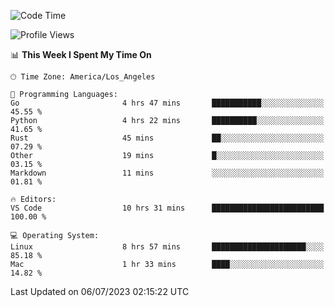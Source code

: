 <!--START_SECTION:waka-->
![Code Time](http://img.shields.io/badge/Code%20Time-462%20hrs%2015%20mins-blue)

![Profile Views](http://img.shields.io/badge/Profile%20Views-0-blue)

📊 **This Week I Spent My Time On** 

```text
🕑︎ Time Zone: America/Los_Angeles

💬 Programming Languages: 
Go                       4 hrs 47 mins       ███████████░░░░░░░░░░░░░░   45.55 % 
Python                   4 hrs 22 mins       ██████████░░░░░░░░░░░░░░░   41.65 % 
Rust                     45 mins             ██░░░░░░░░░░░░░░░░░░░░░░░   07.29 % 
Other                    19 mins             █░░░░░░░░░░░░░░░░░░░░░░░░   03.15 % 
Markdown                 11 mins             ░░░░░░░░░░░░░░░░░░░░░░░░░   01.81 % 

🔥 Editors: 
VS Code                  10 hrs 31 mins      █████████████████████████   100.00 % 

💻 Operating System: 
Linux                    8 hrs 57 mins       █████████████████████░░░░   85.18 % 
Mac                      1 hr 33 mins        ████░░░░░░░░░░░░░░░░░░░░░   14.82 % 
```


 Last Updated on 06/07/2023 02:15:22 UTC
<!--END_SECTION:waka-->
